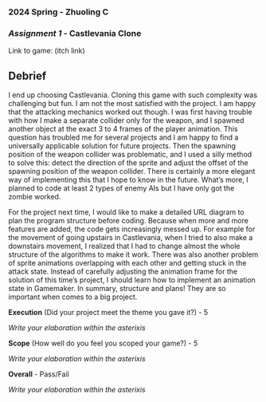 ### **2024 Spring** - Zhuoling C
### *Assignment 1* - Castlevania Clone
Link to game: (itch link)


## **Debrief**

I end up choosing Castlevania. Cloning this game with such complexity was challenging but fun. I am not the most satisfied with the project. I am happy that the attacking mechanics worked out though. I was first having trouble with how I make a separate collider only for the weapon, and I spawned another object at the exact 3 to 4 frames of the player animation. This question has troubled me for several projects and I am happy to find a universally applicable solution for future projects. Then the spawning position of the weapon collider was problematic, and I used a silly method to solve this: detect the direction of the sprite and adjust the offset of the spawning position of the weapon collider. There is certainly a more elegant way of implementing this that I hope to know in the future. What’s more, I planned to code at least 2 types of enemy AIs but I have only got the zombie worked.

For the project next time, I would like to make a detailed URL diagram to plan the program structure before coding. Because when more and more features are added, the code gets increasingly messed up. For example for the movement of going upstairs in Castlevania, when I tried to also make a downstairs movement, I realized that I had to change almost the whole structure of the algorithms to make it work. There was also another problem of sprite animations overlapping with each other and getting stuck in the attack state. Instead of carefully adjusting the animation frame for the solution of this time’s project, I should learn how to implement an animation state in Gamemaker. In summary, structure and plans! They are so important when comes to a big project.




**Execution** (Did your project meet the theme you gave it?) - 5

*Write your elaboration within the asterixis*


**Scope** (How well do you feel you scoped your game?) - 5


*Write your elaboration within the asterixis*


**Overall** - Pass/Fail


*Write your elaboration within the asterixis*
